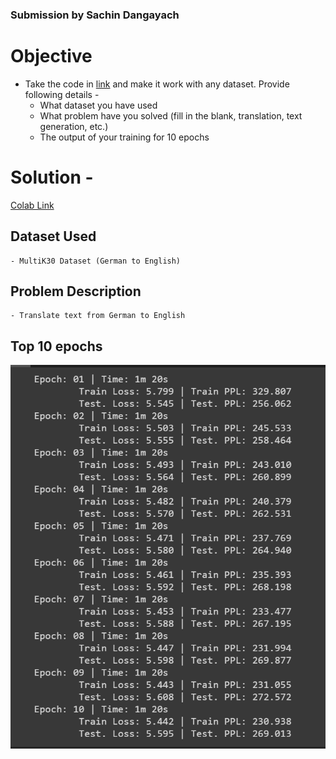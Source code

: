 
### Submission by Sachin Dangayach

# Objective

- Take the code in [link](https://github.com/aladdinpersson/Machine-Learning-Collection/blob/a2ee9271b5280be6994660c7982d0f44c67c3b63/ML/Pytorch/more_advanced/transformer_from_scratch/transformer_from_scratch.py) and make it work with any dataset. Provide following details -
  - What dataset you have used
  - What problem have you solved (fill in the blank, translation, text generation, etc.)
  - The output of your training for 10 epochs

# Solution -

[Colab Link](https://colab.research.google.com/drive/13v_KZT_9lUon0xLnHyKdxapTIrm4p8nE?usp=sharing)

## Dataset Used

    - MultiK30 Dataset (German to English)

## Problem Description

    - Translate text from German to English


## Top 10 epochs

![Training Epochs Image](https://github.com/SachinDangayach/END2.0/blob/main/Session12/images/i_1.PNG)
